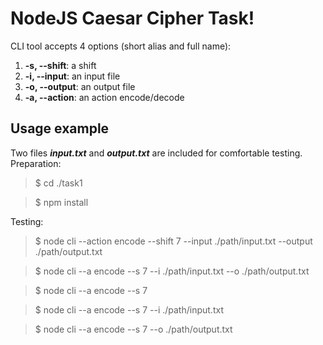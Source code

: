 # NodeJS Caesar Cipher Task!

CLI tool accepts 4 options (short alias and full name):
1.  **-s, --shift**: a shift
2.  **-i, --input**: an input file
3.  **-o, --output**: an output file
4.  **-a, --action**: an action encode/decode

## Usage example

Two files ***input.txt*** and ***output.txt*** are included for comfortable testing.
Preparation:
> $ cd ./task1

> $ npm install

Testing:
>$ node cli --action encode --shift 7 --input ./path/input.txt --output ./path/output.txt

>$ node cli --a encode --s 7 --i ./path/input.txt --o ./path/output.txt

>$ node cli --a encode --s 7

>$ node cli --a encode --s 7 --i ./path/input.txt

>$ node cli --a encode --s 7 --o ./path/output.txt
